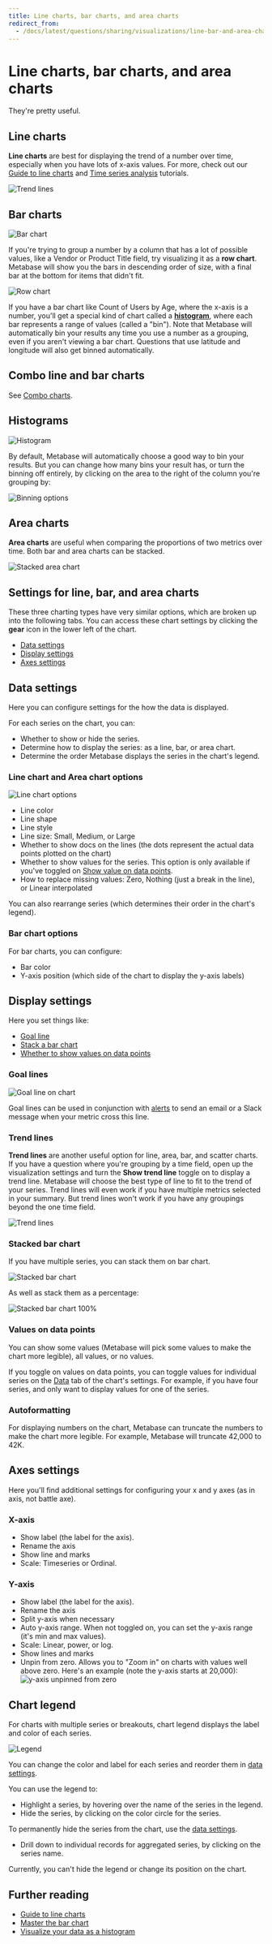 ```yaml
---
title: Line charts, bar charts, and area charts
redirect_from:
  - /docs/latest/questions/sharing/visualizations/line-bar-and-area-charts
---
```


# Line charts, bar charts, and area charts

They're pretty useful.

## Line charts

**Line charts** are best for displaying the trend of a number over time, especially when you have lots of x-axis values. For more, check out our [Guide to line charts](https://www.metabase.com/learn/metabase-basics/querying-and-dashboards/visualization/line-charts) and [Time series analysis](https://www.metabase.com/learn/metabase-basics/querying-and-dashboards/time-series) tutorials.

![Trend lines](../images/goal-line.png)

## Bar charts

![Bar chart](../images/bar.png)

If you're trying to group a number by a column that has a lot of possible values, like a Vendor or Product Title field, try visualizing it as a **row chart**. Metabase will show you the bars in descending order of size, with a final bar at the bottom for items that didn't fit.

![Row chart](../images/row.png)

If you have a bar chart like Count of Users by Age, where the x-axis is a number, you'll get a special kind of chart called a **[histogram](https://www.metabase.com/learn/metabase-basics/querying-and-dashboards/visualization/histograms)**, where each bar represents a range of values (called a "bin"). Note that Metabase will automatically bin your results any time you use a number as a grouping, even if you aren't viewing a bar chart. Questions that use latitude and longitude will also get binned automatically.

## Combo line and bar charts

See [Combo charts](./combo-chart.md).

## Histograms

![Histogram](../images/histogram.png)

By default, Metabase will automatically choose a good way to bin your results. But you can change how many bins your result has, or turn the binning off entirely, by clicking on the area to the right of the column you're grouping by:

![Binning options](../images/histogram-bins.png)

## Area charts

**Area charts** are useful when comparing the proportions of two metrics over time. Both bar and area charts can be stacked.

![Stacked area chart](../images/area.png)

## Settings for line, bar, and area charts

These three charting types have very similar options, which are broken up into the following tabs. You can access these chart settings by clicking the **gear** icon in the lower left of the chart.

- [Data settings](#data-settings)
- [Display settings](#display-settings)
- [Axes settings](#axes-settings)

## Data settings

Here you can configure settings for the how the data is displayed.

For each series on the chart, you can:

- Whether to show or hide the series.
- Determine how to display the series: as a line, bar, or area chart.
- Determine the order Metabase displays the series in the chart's legend.

### Line chart and Area chart options

![Line chart options](../images/line-options.png)

- Line color
- Line shape
- Line style
- Line size: Small, Medium, or Large
- Whether to show docs on the lines (the dots represent the actual data points plotted on the chart)
- Whether to show values for the series. This option is only available if you've toggled on [Show value on data points](#values-on-data-points).
- How to replace missing values: Zero, Nothing (just a break in the line), or Linear interpolated

You can also rearrange series (which determines their order in the chart's legend).

### Bar chart options

For bar charts, you can configure:

- Bar color
- Y-axis position (which side of the chart to display the y-axis labels)

## Display settings

Here you set things like:

- [Goal line](#goal-lines)
- [Stack a bar chart](#stacked-bar-chart)
- [Whether to show values on data points](#values-on-data-points)

### Goal lines

![Goal line on chart](../images/goal-line.png)

Goal lines can be used in conjunction with [alerts](../alerts.md) to send an email or a Slack message when your metric cross this line.

### Trend lines

**Trend lines** are another useful option for line, area, bar, and scatter charts. If you have a question where you're grouping by a time field, open up the visualization settings and turn the **Show trend line** toggle on to display a trend line. Metabase will choose the best type of line to fit to the trend of your series. Trend lines will even work if you have multiple metrics selected in your summary. But trend lines won't work if you have any groupings beyond the one time field.

![Trend lines](../images/trend-lines.png)

### Stacked bar chart

If you have multiple series, you can stack them on bar chart.

![Stacked bar chart](../images/stacked-bar-chart.png)

As well as stack them as a percentage:

![Stacked bar chart 100%](../images/stacked-100.png)

### Values on data points

You can show some values (Metabase will pick some values to make the chart more legible), all values, or no values.

If you toggle on values on data points, you can toggle values for individual series on the [Data](#data-settings) tab of the chart's settings. For example, if you have four series, and only want to display values for one of the series.

### Autoformatting

For displaying numbers on the chart, Metabase can truncate the numbers to make the chart more legible. For example, Metabase will truncate 42,000 to 42K.

## Axes settings

Here you'll find additional settings for configuring your x and y axes (as in axis, not battle axe).

### X-axis

- Show label (the label for the axis).
- Rename the axis
- Show line and marks
- Scale: Timeseries or Ordinal.

### Y-axis

- Show label (the label for the axis).
- Rename the axis
- Split y-axis when necessary
- Auto y-axis range. When not toggled on, you can set the y-axis range (it's min and max values).
- Scale: Linear, power, or log.
- Show lines and marks
- Unpin from zero. Allows you to "Zoom in" on charts with values well above zero. Here's an example (note the y-axis starts at 20,000):
  ![y-axis unpinned from zero](../../images/unpinned-from-zero-y-axis.png)

## Chart legend

For charts with multiple series or breakouts, chart legend displays the label and color of each series.

![Legend](../images/legend.png)

You can change the color and label for each series and reorder them in [data settings](#data-settings).

You can use the legend to:

- Highlight a series, by hovering over the name of the series in the legend.
- Hide the series, by clicking on the color circle for the series.

To permanently hide the series from the chart, use the [data settings](#data-settings).

- Drill down to individual records for aggregated series, by clicking on the series name.

Currently, you can't hide the legend or change its position on the chart.

## Further reading

- [Guide to line charts](https://www.metabase.com/learn/metabase-basics/querying-and-dashboards/visualization/line-charts)
- [Master the bar chart](https://www.metabase.com/learn/metabase-basics/querying-and-dashboards/visualization/bar-charts)
- [Visualize your data as a histogram](https://www.metabase.com/learn/metabase-basics/querying-and-dashboards/visualization/histograms)
